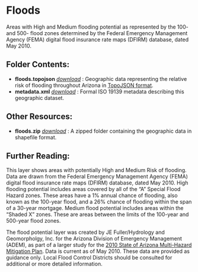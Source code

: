 # Floods
Areas with High and Medium flooding potential as represented by the 100- and 500- flood zones determined by the Federal Emergency Management Agency (FEMA) digital flood insurance rate maps (DFIRM) database, dated May 2010.

## Folder Contents:

- __floods.topojson__ [_download_](http://azgs.github.io/hazard-data/floods/floods.topojson) : Geographic data representing the relative risk of flooding throughout Arizona in [TopoJSON format](https://github.com/mbostock/topojson/wiki).
- __metadata.xml__ [_download_](http://azgs.github.io/hazard-data/floods/metadata.xml) : Formal ISO 19139 metadata describing this geographic dataset.

## Other Resources:
- __floods.zip__ [_download_](http://data.azgs.az.gov/static/downloadable-files/floods.zip) : A zipped folder containing the geographic data in shapefile format.

## Further Reading:

This layer shows areas with potentially High and Medium Risk of flooding. Data are drawn from the Federal Emergency Management Agency (FEMA) digital flood insurance rate maps (DFIRM) database, dated May 2010. High flooding potential includes areas covered by all of the “A” Special Flood Hazard zones. These areas have a 1% annual chance of flooding, also known as the 100-year flood, and a 26% chance of flooding within the span of a 30-year mortgage. Medium flood potential includes areas within the “Shaded X” zones. These are areas between the limits of the 100-year and 500-year flood zones.

The flood potential layer was created by JE Fuller/Hydrology and Geomorpholgy, Inc. for the Arizona Division of Emergency Management (ADEM), as part of a larger study for the [2010 State of Arizona Multi-Hazard Mitigation Plan](http://www.dem.azdema.gov/operations/mitigation/hazmitplan/hazmitplan.html). Data is current as of May 2010. These data are provided as guidance only. Local Flood Control Districts should be consulted for additional or more detailed information.